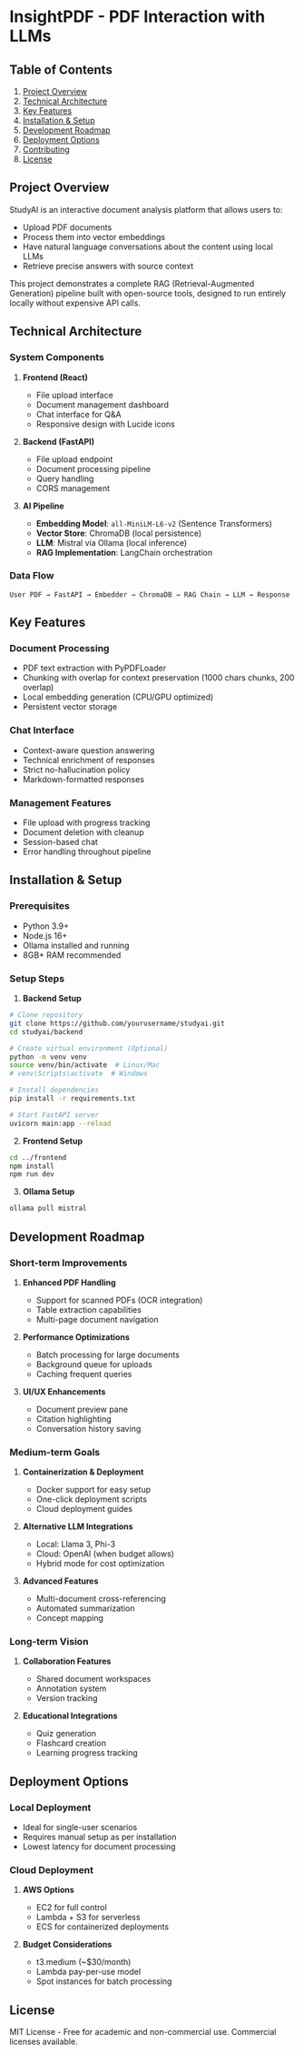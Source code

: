 # InsightPDF - PDF Interaction with LLMs

## Table of Contents
1. [Project Overview](#project-overview)
2. [Technical Architecture](#technical-architecture)
3. [Key Features](#key-features)
4. [Installation & Setup](#installation--setup)
5. [Development Roadmap](#development-roadmap)
6. [Deployment Options](#deployment-options)
7. [Contributing](#contributing)
8. [License](#license)

## Project Overview

StudyAI is an interactive document analysis platform that allows users to:
- Upload PDF documents
- Process them into vector embeddings
- Have natural language conversations about the content using local LLMs
- Retrieve precise answers with source context

This project demonstrates a complete RAG (Retrieval-Augmented Generation) pipeline built with open-source tools, designed to run entirely locally without expensive API calls.

## Technical Architecture

### System Components

1. **Frontend (React)**
   - File upload interface
   - Document management dashboard
   - Chat interface for Q&A
   - Responsive design with Lucide icons

2. **Backend (FastAPI)**
   - File upload endpoint
   - Document processing pipeline
   - Query handling
   - CORS management

3. **AI Pipeline**
   - **Embedding Model**: `all-MiniLM-L6-v2` (Sentence Transformers)
   - **Vector Store**: ChromaDB (local persistence)
   - **LLM**: Mistral via Ollama (local inference)
   - **RAG Implementation**: LangChain orchestration

### Data Flow
```
User PDF → FastAPI → Embedder → ChromaDB → RAG Chain → LLM → Response
```

## Key Features

### Document Processing
- PDF text extraction with PyPDFLoader
- Chunking with overlap for context preservation (1000 chars chunks, 200 overlap)
- Local embedding generation (CPU/GPU optimized)
- Persistent vector storage

### Chat Interface
- Context-aware question answering
- Technical enrichment of responses
- Strict no-hallucination policy
- Markdown-formatted responses

### Management Features
- File upload with progress tracking
- Document deletion with cleanup
- Session-based chat
- Error handling throughout pipeline

## Installation & Setup

### Prerequisites
- Python 3.9+
- Node.js 16+
- Ollama installed and running
- 8GB+ RAM recommended

### Setup Steps

1. **Backend Setup**
```bash
# Clone repository
git clone https://github.com/yourusername/studyai.git
cd studyai/backend

# Create virtual environment (Optional)
python -m venv venv
source venv/bin/activate  # Linux/Mac
# venv\Scripts\activate  # Windows

# Install dependencies
pip install -r requirements.txt

# Start FastAPI server
uvicorn main:app --reload
```

2. **Frontend Setup**
```bash
cd ../frontend
npm install
npm run dev
```

3. **Ollama Setup**
```bash
ollama pull mistral
```

## Development Roadmap

### Short-term Improvements
1. **Enhanced PDF Handling**
   - Support for scanned PDFs (OCR integration)
   - Table extraction capabilities
   - Multi-page document navigation

2. **Performance Optimizations**
   - Batch processing for large documents
   - Background queue for uploads
   - Caching frequent queries

3. **UI/UX Enhancements**
   - Document preview pane
   - Citation highlighting
   - Conversation history saving

### Medium-term Goals
1. **Containerization & Deployment**
   - Docker support for easy setup
   - One-click deployment scripts
   - Cloud deployment guides

2. **Alternative LLM Integrations**
   - Local: Llama 3, Phi-3
   - Cloud: OpenAI (when budget allows)
   - Hybrid mode for cost optimization

3. **Advanced Features**
   - Multi-document cross-referencing
   - Automated summarization
   - Concept mapping

### Long-term Vision
1. **Collaboration Features**
   - Shared document workspaces
   - Annotation system
   - Version tracking

2. **Educational Integrations**
   - Quiz generation
   - Flashcard creation
   - Learning progress tracking

## Deployment Options

### Local Deployment
- Ideal for single-user scenarios
- Requires manual setup as per installation
- Lowest latency for document processing

### Cloud Deployment
1. **AWS Options**
   - EC2 for full control
   - Lambda + S3 for serverless
   - ECS for containerized deployments

2. **Budget Considerations**
   - t3.medium (~$30/month)
   - Lambda pay-per-use model
   - Spot instances for batch processing

## License

MIT License - Free for academic and non-commercial use. Commercial licenses available.

